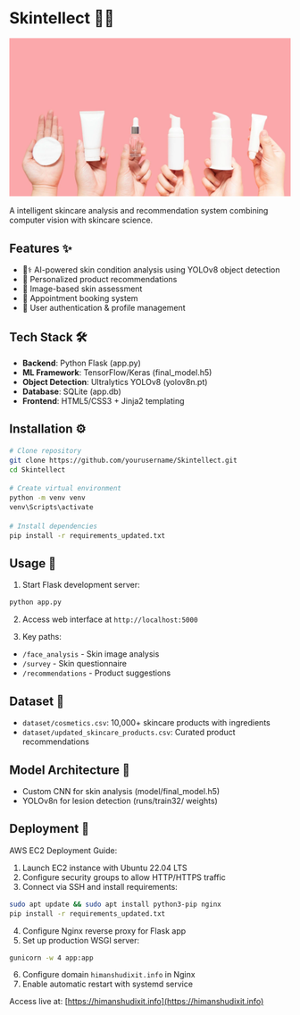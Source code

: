 # Skintellect 🧬✨

![Project Banner](static/assets/bg.webp)

A intelligent skincare analysis and recommendation system combining computer vision with skincare science.

## Features ✨
- 🧑⚕️ AI-powered skin condition analysis using YOLOv8 object detection
- 💄 Personalized product recommendations
- 📸 Image-based skin assessment
- 📅 Appointment booking system
- 👤 User authentication & profile management

## Tech Stack 🛠️
- **Backend**: Python Flask (app.py)
- **ML Framework**: TensorFlow/Keras (final_model.h5)
- **Object Detection**: Ultralytics YOLOv8 (yolov8n.pt)
- **Database**: SQLite (app.db)
- **Frontend**: HTML5/CSS3 + Jinja2 templating

## Installation ⚙️

```bash
# Clone repository
git clone https://github.com/yourusername/Skintellect.git
cd Skintellect

# Create virtual environment
python -m venv venv
venv\Scripts\activate

# Install dependencies
pip install -r requirements_updated.txt
```

## Usage 🚀

1. Start Flask development server:
```bash
python app.py
```

2. Access web interface at `http://localhost:5000`

3. Key paths:
- `/face_analysis` - Skin image analysis
- `/survey` - Skin questionnaire
- `/recommendations` - Product suggestions

## Dataset 🔢
- `dataset/cosmetics.csv`: 10,000+ skincare products with ingredients
- `dataset/updated_skincare_products.csv`: Curated product recommendations

## Model Architecture 🧠
- Custom CNN for skin analysis (model/final_model.h5)
- YOLOv8n for lesion detection (runs/train32/ weights)

## Deployment 🚀

AWS EC2 Deployment Guide:
1. Launch EC2 instance with Ubuntu 22.04 LTS
2. Configure security groups to allow HTTP/HTTPS traffic
3. Connect via SSH and install requirements:
```bash
sudo apt update && sudo apt install python3-pip nginx
pip install -r requirements_updated.txt
```
4. Configure Nginx reverse proxy for Flask app
5. Set up production WSGI server:
```bash
gunicorn -w 4 app:app
```
6. Configure domain `himanshudixit.info` in Nginx
7. Enable automatic restart with systemd service

Access live at: [https://himanshudixit.info](https://himanshudixit.info)